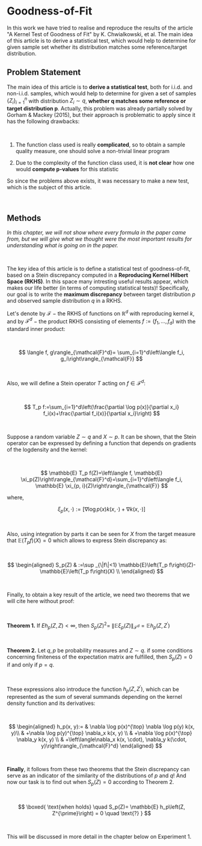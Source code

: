 # Goodness-of-Fit
In this work we have tried to realise and reproduce the results of the article "A Kernel Test of Goodness of Fit" by K. Chwialkowski, et al.  The main idea of this article is to derive a statistical test, which would help to determine for given sample set whether its distribution matches some reference/target distribution. 

## Problem Statement

The main idea of this article is to **derive a statistical test**, both for i.i.d. and non-i.i.d. samples, which would help to determine for given a set of samples $\{Z_i\}^n_{i=1}$ with distribution $Z_i \sim q$, **whether q matches some reference or target distribution p**. Actually, this problem was already partially solved by Gorham & Mackey (2015), but their approach is problematic to apply since it has the following drawbacks:

<br>

1. The function class used is really **complicated**, so to obtain a sample quality measure, one should solve a non-trivial linear program

2. Due to the complexity of the function class used, it is **not clear** how one would **compute p-values** for this statistic


So since the problems above exists, it was necessary to make a new test, which is the subject of this article.

<br>


## Methods

*In this chapter, we will not show where every formula in the paper came from, but we will give what we thought were the most important results for understanding what is going on in the paper.*

<br>

The key idea of this article is to define a statistical
test of goodness-of-fit, based on a Stein discrepancy computed in a **Reproducing Kernel Hilbert Space (RKHS)**. In this space many intresting useful results appear, which makes our life better (in terms of computing statistical tests)! Specifically, our goal is to write the **maximum discrepancy** between target distribution $p$ and observed sample distribution $q$ in a RKHS.

Let's denote by $\mathcal{F}$ $-$ the RKHS of functions on $\mathbb{R}^d$ with reproducing kernel $k$, and by $\mathcal{F}^d$ $-$ the product RKHS consisting of elements $f:=\left(f_1, \ldots, f_d\right)$ with the standard inner product:

<br>

 $$
 \langle f, g\rangle_{\mathcal{F}^d}= \sum_{i=1}^d\left\langle f_i, g_i\right\rangle_{\mathcal{F}}
 $$

<br>

Also, we will define a Stein operator $T$ acting on $f \in \mathcal{F}^d$:

<br>

  $$
  T_p f:=\sum_{i=1}^d\left(\frac{\partial \log p(x)}{\partial x_i} f_i(x)+\frac{\partial f_i(x)}{\partial x_i}\right)
  $$

<br>

Suppose a random variable $Z \sim q$ and $X \sim p$. It can be shown, that the Stein operator can be expressed by defining a function that depends on gradients of the logdensity and the kernel:

<br>

$$
\mathbb{E} T_p f(Z)=\left\langle f, \mathbb{E} \xi_p(Z)\right\rangle_{\mathcal{F}^d}=\sum_{i=1}^d\left\langle f_i, \mathbb{E} \xi_{p, i}(Z)\right\rangle_{\mathcal{F}}
$$

where,

$$
\xi_p(x, \cdot):=[\nabla \log p(x) k(x, \cdot)+\nabla k(x, \cdot)]
$$

<br>

Also, using integration by parts it can be seen for $X$ from the target measure that $\mathbb{E}\left(T_p f\right)(X)=0$ which allows to express Stein discrepancy as:

<br>

$$
\begin{aligned}
S_p(Z) & :=\sup _{\|f\|<1} \mathbb{E}\left(T_p f\right)(Z)-\mathbb{E}\left(T_p f\right)(X) \\
\end{aligned}
$$

<br>

Finally, to obtain a key result of the article, we need two theorems that we will cite here without proof:

<br>

**Theorem 1.**
If $E h_p(Z, Z)<\infty$, then $S_p(Z)^2=$ $\left\|\mathbb{E} \xi_p(Z)\right\|_{\mathcal{F}^d}=\mathbb{E} h_p\left(Z, Z^{\prime}\right)$

<br>

**Theorem 2.**
Let $q, p$ be probability measures and $Z \sim q$. if some conditions concerning finiteness of the expectation matrix are fulfilled, then $S_p(Z)=0$ if and only if $p=q$.

<br>

These expressions also introduce the function $h_p(Z, Z^{\prime})$, which can be represented as the sum of several summands depending on the kernel density function and its derivatives:

<br>

$$
\begin{aligned}
h_p(x, y):= & \nabla \log p(x)^{\top} \nabla \log p(y) k(x, y)\\
& +\nabla \log p(y)^{\top} \nabla_x k(x, y) \\
& +\nabla \log p(x)^{\top} \nabla_y k(x, y) \\
& +\left\langle\nabla_x k(x, \cdot), \nabla_y k(\cdot, y)\right\rangle_{\mathcal{F}^d}
\end{aligned}
$$

<br>

**Finally**, it follows from these two theorems that the Stein discrepancy can serve as an indicator of the similarity of the distributions of $p$ and $q$! And now our task is to find out when $S_p(Z) = 0$ according to Theorem 2.

<br>

$$
\boxed{
\text{when holds} \quad S_p(Z)= \mathbb{E} h_p\left(Z, Z^{\prime}\right) = 0  \quad \text{?}
}
$$

<br>

This will be discussed in more detail in the chapter below on Experiment 1.
